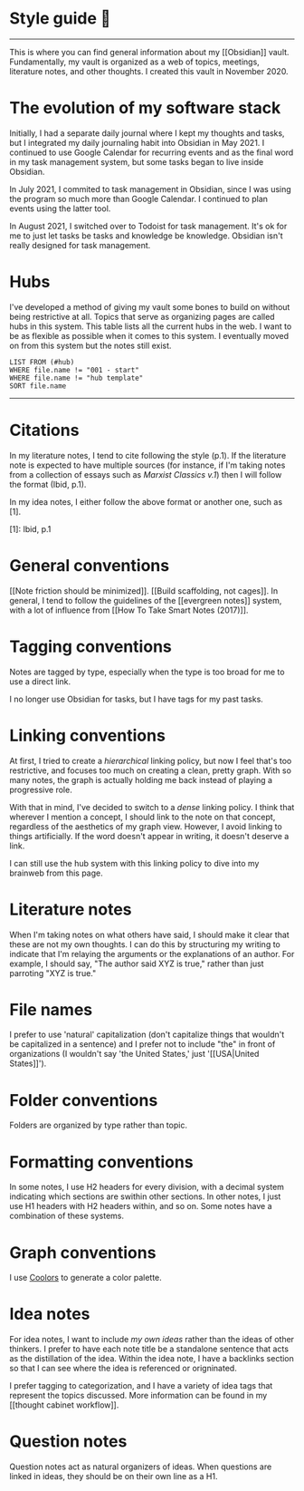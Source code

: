 # Style guide 📝

---
This is where you can find general information about my [[Obsidian]] vault. Fundamentally, my vault is organized as a web of topics, meetings, literature notes, and other thoughts. I created this vault in November 2020.

# The evolution of my software stack
Initially, I had a separate daily journal where I kept my thoughts and tasks, but I integrated my daily journaling habit into Obsidian in May 2021. I continued to use Google Calendar for recurring events and as the final word in my task management system, but some tasks began to live inside Obsidian. 

In July 2021, I commited to task management in Obsidian, since I was using the program so much more than Google Calendar. I continued to plan events using the latter tool. 

In August 2021, I switched over to Todoist for task management. It's ok for me to just let tasks be tasks and knowledge be knowledge. Obsidian isn't really designed for task management. 

# Hubs
I've developed a method of giving my vault some bones to build on without being restrictive at all. Topics that serve as organizing pages are called hubs in this system. This table lists all the current hubs in the web. I want to be as flexible as possible when it comes to this system. I eventually moved on from this system but the notes still exist. 
```dataview
LIST FROM (#hub)
WHERE file.name != "001 - start"
WHERE file.name != "hub template"
SORT file.name
```
---
# Citations
In my literature notes, I tend to cite following the style (p.1). If the literature note is expected to have multiple sources (for instance, if I'm taking notes from a collection of essays such as *Marxist Classics v.1*) then I will follow the format (Ibid, p.1). 

In my idea notes, I either follow the above format or another one, such as [1].

[1]: Ibid, p.1

# General conventions
[[Note friction should be minimized]]. [[Build scaffolding, not cages]]. In general, I tend to follow the guidelines of the [[evergreen notes]] system, with a lot of influence from [[How To Take Smart Notes (2017)]]. 

# Tagging conventions
Notes are tagged by type, especially when the type is too broad for me to use a direct link.

I no longer use Obsidian for tasks, but I have tags for my past tasks. 

# Linking conventions
At first, I tried to create a *hierarchical* linking policy, but now I feel that's too restrictive, and focuses too much on creating a clean, pretty graph. With so many notes, the graph is actually holding me back instead of playing a progressive role. 

With that in mind, I've decided to switch to a *dense* linking policy. I think that wherever I mention a concept, I should link to the note on that concept, regardless of the aesthetics of my graph view. However, I avoid linking to things artificially. If the word doesn't appear in writing, it doesn't deserve a link.

I can still use the hub system with this linking policy to dive into my brainweb from this page. 

# Literature notes
When I'm taking notes on what others have said, I should make it clear that these are not my own thoughts. I can do this by structuring my writing to indicate that I'm relaying the arguments or the explanations of an author. For example, I should say, "The author said XYZ is true," rather than just parroting "XYZ is true."

# File names
I prefer to use 'natural' capitalization (don't capitalize things that wouldn't be capitalized in a sentence) and I prefer not to include "the" in front of organizations (I wouldn't say 'the United States,' just '[[USA|United States]]').

# Folder conventions
Folders are organized by type rather than topic.

# Formatting conventions
In some notes, I use H2 headers for every division, with a decimal system indicating which sections are swithin other sections. In other notes, I just use H1 headers with H2 headers within, and so on. Some notes have a combination of these systems. 

# Graph conventions
I use [Coolors](https://coolors.co/272b34-ba2d0b-d5f2e3-73ba9b-fab2ea-6c8ead) to generate a color palette. 

# Idea notes
For idea notes, I want to include *my own ideas* rather than the ideas of other thinkers. I prefer to have each note title be a standalone sentence that acts as the distillation of the idea. Within the idea note, I have a backlinks section so that I can see where the idea is referenced or origninated. 

I prefer tagging to categorization, and I have a variety of idea tags that represent the topics discussed. More information can be found in my [[thought cabinet workflow]]. 

# Question notes
Question notes act as natural organizers of ideas. When questions are linked in ideas, they should be on their own line as a H1. 


